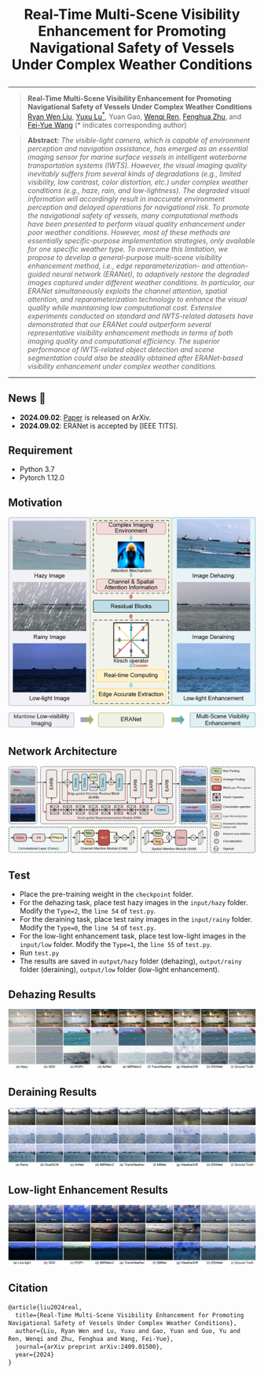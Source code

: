 # <p align=center>  Real-Time Multi-Scene Visibility Enhancement for Promoting Navigational Safety of Vessels Under Complex Weather Conditions</p>

<div align="center">



</div>

---
>**Real-Time Multi-Scene Visibility Enhancement for Promoting Navigational Safety of Vessels Under Complex Weather Conditions**<br>  [Ryan Wen Liu](http://mipc.whut.edu.cn/index.html), [Yuxu Lu<sup>*</sup>](https://scholar.google.com.hk/citations?user=XXge2_0AAAAJ&hl=zh-CN), Yuan Gao, [Wenqi Ren](https://sites.google.com/view/wenqiren/homepage), [Fenghua Zhu](https://scholar.google.com.hk/citations?hl=zh-CN&user=HyQp__AAAAAJ), and [Fei-Yue Wang](https://scholar.google.com.hk/citations?user=3TTXGAoAAAAJ&hl=zh-CN) (* indicates corresponding author) <br> 

> **Abstract:** *The visible-light camera, which is capable of environment perception and navigation assistance, has emerged as an essential imaging sensor for marine surface vessels in intelligent waterborne transportation systems (IWTS). However, the visual imaging quality inevitably suffers from several kinds of degradations (e.g., limited visibility, low contrast, color distortion, etc.) under complex weather conditions (e.g., haze, rain, and low-lightness). The degraded visual information will accordingly result in inaccurate environment perception and delayed operations for navigational risk. To promote the navigational safety of vessels, many computational methods have been presented to perform visual quality enhancement under poor weather conditions. However, most of these methods are essentially specific-purpose implementation strategies, only available for one specific weather type. To overcome this limitation, we propose to develop a general-purpose multi-scene visibility enhancement method, i.e., edge reparameterization- and attention-guided neural network (ERANet), to adaptively restore the degraded images captured under different weather conditions. In particular, our ERANet simultaneously exploits the channel attention, spatial attention, and reparameterization technology to enhance the visual quality while maintaining low computational cost. Extensive experiments conducted on standard and IWTS-related datasets have demonstrated that our ERANet could outperform several representative visibility enhancement methods in terms of both imaging quality and computational efficiency. The superior performance of IWTS-related object detection and scene segmentation could also be steadily obtained after ERANet-based visibility enhancement under complex weather conditions.*
<hr />

## News 🚀
* **2024.09.02**: [Paper](https://arxiv.org/abs/2409.01500) is released on ArXiv.
* **2024.09.02**: ERANet is accepted by [IEEE TITS].

## Requirement

- Python 3.7
- Pytorch 1.12.0

## Motivation
![Image](images/Motivation.jpg)

## Network Architecture
![Image](images/Network.jpg)

## Test
* Place the pre-training weight in the `checkpoint` folder.
* For the dehazing task, place test hazy images in the `input/hazy` folder. Modify the `Type=2`,  the `line 54` of `test.py`.
* For the deraining task, place test rainy images in the `input/rainy` folder. Modify the `Type=0`,  the `line 54` of `test.py`.
* For the low-light enhancement task, place test low-light images in the `input/low` folder. Modify the `Type=1`,  the `line 55` of `test.py`.
* Run `test.py`
* The results are saved in `output/hazy` folder (dehazing), `output/rainy` folder (deraining), `output/low` folder (low-light enhancement).

## Dehazing Results
![Image](images/haze.jpg)

## Deraining Results
![Image](images/rain.jpg)

## Low-light Enhancement Results
![Image](images/low.jpg)

## Citation

```
@article{liu2024real,
  title={Real-Time Multi-Scene Visibility Enhancement for Promoting Navigational Safety of Vessels Under Complex Weather Conditions},
  author={Liu, Ryan Wen and Lu, Yuxu and Gao, Yuan and Guo, Yu and Ren, Wenqi and Zhu, Fenghua and Wang, Fei-Yue},
  journal={arXiv preprint arXiv:2409.01500},
  year={2024}
}
